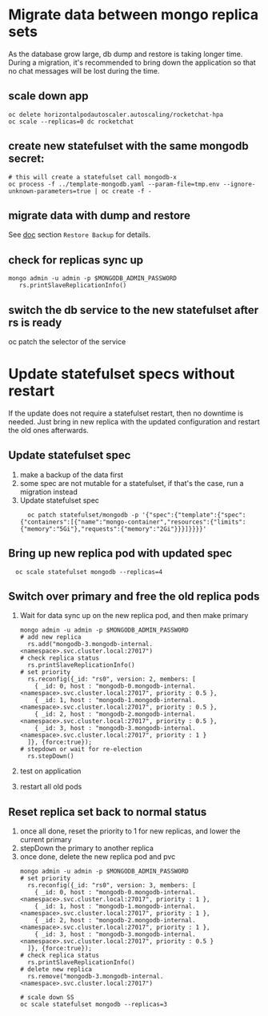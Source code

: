 # Migrate data between mongo replica sets
As the database grow large, db dump and restore is taking longer time. During a migration, it's recommended to bring down the application so that no chat messages will be lost during the time.

## scale down app
```shell
oc delete horizontalpodautoscaler.autoscaling/rocketchat-hpa
oc scale --replicas=0 dc rocketchat
```

## create new statefulset with the same mongodb secret:
```shell
# this will create a statefulset call mongodb-x
oc process -f ../template-mongodb.yaml --param-file=tmp.env --ignore-unknown-parameters=true | oc create -f -
```

## migrate data with dump and restore
See [doc](../readme.md) section `Restore Backup` for details.


## check for replicas sync up
```shell
mongo admin -u admin -p $MONGODB_ADMIN_PASSWORD
   rs.printSlaveReplicationInfo()

```

## switch the db service to the new statefulset after rs is ready
oc patch the selector of the service


# Update statefulset specs without restart

If the update does not require a statefulset restart, then no downtime is needed. Just bring in new replica with the updated configuration and restart the old ones afterwards.

## Update statefulset spec
1. make a backup of the data first
2. some spec are not mutable for a statefulset, if that's the case, run a migration instead
3. Update statefulset spec
    ```shell
      oc patch statefulset/mongodb -p '{"spec":{"template":{"spec":{"containers":[{"name":"mongo-container","resources":{"limits":{"memory":"5Gi"},"requests":{"memory":"2Gi"}}}]}}}}'
    ```

## Bring up new replica pod with updated spec
```shell
  oc scale statefulset mongodb --replicas=4
```

## Switch over primary and free the old replica pods
1. Wait for data sync up on the new replica pod, and then make primary
    ```shell
    mongo admin -u admin -p $MONGODB_ADMIN_PASSWORD
    # add new replica
      rs.add("mongodb-3.mongodb-internal.<namespace>.svc.cluster.local:27017")
    # check replica status
      rs.printSlaveReplicationInfo()
    # set priority
      rs.reconfig({_id: "rs0", version: 2, members: [
        { _id: 0, host : "mongodb-0.mongodb-internal.<namespace>.svc.cluster.local:27017", priority : 0.5 },
        { _id: 1, host : "mongodb-1.mongodb-internal.<namespace>.svc.cluster.local:27017", priority : 0.5 },
        { _id: 2, host : "mongodb-2.mongodb-internal.<namespace>.svc.cluster.local:27017", priority : 0.5 },
        { _id: 3, host : "mongodb-3.mongodb-internal.<namespace>.svc.cluster.local:27017", priority : 1 }
      ]}, {force:true});
    # stepdown or wait for re-election
      rs.stepDown()
    ```

2. test on application
3. restart all old pods

## Reset replica set back to normal status
1. once all done, reset the priority to 1 for new replicas, and lower the current primary
2. stepDown the primary to another replica
3. once done, delete the new replica pod and pvc
    ```shell
    mongo admin -u admin -p $MONGODB_ADMIN_PASSWORD
    # set priority
      rs.reconfig({_id: "rs0", version: 3, members: [
        { _id: 0, host : "mongodb-0.mongodb-internal.<namespace>.svc.cluster.local:27017", priority : 1 },
        { _id: 1, host : "mongodb-1.mongodb-internal.<namespace>.svc.cluster.local:27017", priority : 1 },
        { _id: 2, host : "mongodb-2.mongodb-internal.<namespace>.svc.cluster.local:27017", priority : 1 },
        { _id: 3, host : "mongodb-3.mongodb-internal.<namespace>.svc.cluster.local:27017", priority : 0.5 }
      ]}, {force:true});
    # check replica status
      rs.printSlaveReplicationInfo()
    # delete new replica
      rs.remove("mongodb-3.mongodb-internal.<namespace>.svc.cluster.local:27017")
    
    # scale down SS
    oc scale statefulset mongodb --replicas=3
    ```
